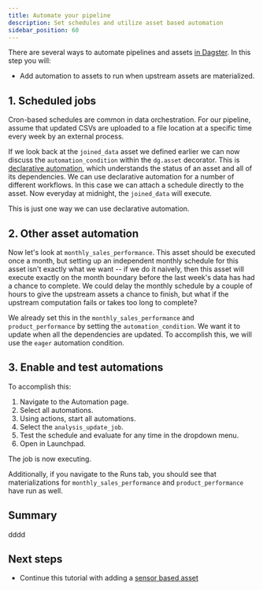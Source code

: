 ```yaml
---
title: Automate your pipeline
description: Set schedules and utilize asset based automation
sidebar_position: 60
---
```


There are several ways to automate pipelines and assets [in Dagster](/guides/automate). In this step you will:

- Add automation to assets to run when upstream assets are materialized.

## 1. Scheduled jobs

Cron-based schedules are common in data orchestration. For our pipeline, assume that updated CSVs are uploaded to a file location at a specific time every week by an external process.

If we look back at the `joined_data` asset we defined earlier we can now discuss the `automation_condition` within the `dg.asset` decorator. This is [declarative automation](/guides/automate/declarative-automation), which understands the status of an asset and all of its dependencies. We can use declarative automation for a number of different workflows. In this case we can attach a schedule directly to the asset. Now everyday at midnight, the `joined_data` will execute.

This is just one way we can use declarative automation.

## 2. Other asset automation

Now let's look at `monthly_sales_performance`. This asset should be executed once a month, but setting up an independent monthly schedule for this asset isn't exactly what we want -- if we do it naively, then this asset will execute exactly on the month boundary before the last week's data has had a chance to complete. We could delay the monthly schedule by a couple of hours to give the upstream assets a chance to finish, but what if the upstream computation fails or takes too long to complete?

We already set this in the `monthly_sales_performance` and `product_performance` by setting the `automation_condition`. We want it to update when all the dependencies are updated. To accomplish this, we will use the `eager` automation condition.

## 3. Enable and test automations

To accomplish this:

1. Navigate to the Automation page.
2. Select all automations.
3. Using actions, start all automations.
4. Select the `analysis_update_job`.
5. Test the schedule and evaluate for any time in the dropdown menu.
6. Open in Launchpad.

The job is now executing.

Additionally, if you navigate to the Runs tab, you should see that materializations for `monthly_sales_performance` and `product_performance` have run as well.

## Summary

dddd


## Next steps

- Continue this tutorial with adding a [sensor based asset](/etl-pipeline-tutorial/create-a-sensor)
